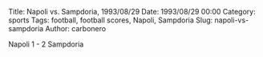 Title: Napoli vs. Sampdoria, 1993/08/29
Date: 1993/08/29 00:00
Category: sports
Tags: football, football scores, Napoli, Sampdoria
Slug: napoli-vs-sampdoria
Author: carbonero


Napoli 1 - 2 Sampdoria
